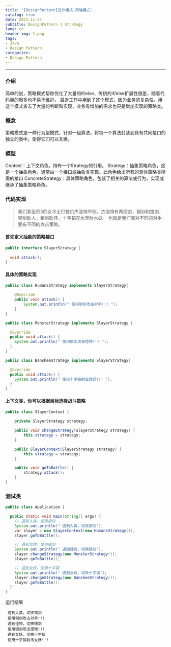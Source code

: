 ```yaml
---
title: '[DesignPattern]设计模式-策略模式'
catalog: true
date: 2021-11-24
subtitle: DesignPattern | Strategy
lang: cn
header-img: 1.png
tags:
- Java
- Design Pattern
categories:
- Design Pattern
---
```


--- 
### 介绍
简单的说，策略模式帮你优化了大量的if/else，传统的if/else扩展性很差，随着代码量的增多也不易于维护。
最近工作中用到了这个模式，因为业务的复杂性，用这个模式省去了大量的判断和实现，业务有增加的需求也只是增加实现的策略类。

### 概念
策略模式是一种行为型模式，针对一组算法，将每一个算法封装到具有共同接口的独立的类中，使得它们可以互换。

### 模型
Context：上下文角色，持有一个Strategy的引用。
Strategy：抽象策略角色，这是一个抽象角色，通常由一个接口或抽象类实现。此角色给出所有的具体策略类所需的接口
ConcreteStrategy：具体策略角色，包装了相关的算法或行为，实现或继承了抽象策略角色。

### 代码实现
> 我们拿巫师3的女术士打桩机杰洛特举例，杰洛特有两把剑，钢剑和银剑，钢剑砍人，银剑砍怪，十字镐在水里射水妖。
> 也就是我们面对不同的对手要有不同的攻击策略。

#### 首先定义抽象的策略接口
```java
public interface SlayerStrategy {
    
  void attack();
}
```

#### 具体的策略实现
```java
public class HumansStrategy implements SlayerStrategy{

    @Override
    public void attack() {
        System.out.println(" 使用钢剑攻击对手!!! ");
    }
}

public class MonsterStrategy implements SlayerStrategy {

  @Override
  public void attack() {
    System.out.println(" 使用银剑攻击怪物!!! ");
  }
}

public class BansheeStrategy implements SlayerStrategy{

  @Override
  public void attack() {
    System.out.println(" 使用十字镐射击女妖!!! ");
  }
}
```

#### 上下文类，你可以根据目标选择战斗策略
```java
public class SlayerContext {

    private SlayerStrategy strategy;

    public void changeStrategy(SlayerStrategy strategy) {
        this.strategy = strategy;
    }

    public SlayerContext(SlayerStrategy strategy) {
        this.strategy = strategy;
    }

    public void goToBattle() {
        strategy.attack();
    }
}
```

### 测试类
```java
public class Application {

  public static void main(String[] args) {
    // 遇到人类，使用钢剑
    System.out.println(" 遇到人类，切换钢剑");
    var slayer = new SlayerContext(new HumansStrategy());
    slayer.goToBattle();

    // 遇到怪物，使用银剑
    System.out.println(" 遇到怪物，切换银剑");
    slayer.changeStrategy(new MonsterStrategy());
    slayer.goToBattle();

    // 遇到女妖，使用十字镐
    System.out.println(" 遇到女妖，切换十字镐");
    slayer.changeStrategy(new BansheeStrategy());
    slayer.goToBattle();
  }
}

```
运行结果
```
 遇到人类，切换钢剑
 使用钢剑攻击对手!!! 
 遇到怪物，切换银剑
 使用银剑攻击怪物!!! 
 遇到女妖，切换十字镐
 使用十字镐射击女妖!!! 
```